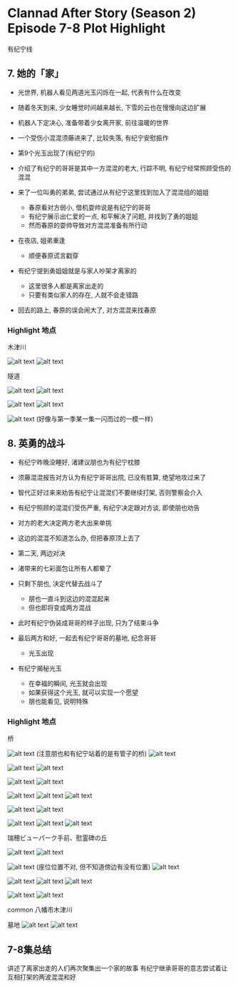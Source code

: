 # Clannad After Story (Season 2) Episode 7-8 Plot Highlight

有纪宁线

## 7. 她的「家」

- 光世界, 机器人看见两道光玉闪烁在一起, 代表有什么在改变
- 随着冬天到来, 少女睡觉时间越来越长, 下雪的云也在慢慢向这边扩展
- 机器人下定决心, 准备带着少女离开家, 前往温暖的世界

- 一个受伤小混混须藤进来了, 比较失落, 有纪宁安慰振作

- 第9个光玉出现了(有纪宁的)

- 介绍了有纪宁的哥哥是其中一方混混的老大, 行踪不明, 有纪宁经常照顾受伤的混混
- 来了一位叫勇的弟弟, 尝试通过从有纪宁这里找到加入了混混组的姐姐
  - 春原看对方弱小, 借机耍帅说是有纪宁的哥哥
  - 有纪宁展示出仁爱的一点, 和平解决了问题, 并找到了勇的姐姐
  - 然而春原的耍帅导致对方混混准备有所行动

- 在夜店, 姐弟重逢
  - 顺便春原谎言戳穿
- 有纪宁提到勇姐姐就是与家人吵架才离家的
  - 这里很多人都是离家出走的
  - 只要有类似家人的存在, 人就不会走错路

- 回去的路上, 春原的误会闹大了, 对方混混来找春原

### Highlight 地点

木津川

![alt text](img/cla-af-7-0-s.jpg)
![alt text](img/cla-af-7-025.jpg)

隧道

![alt text](img/cla-af-7-10-s.jpg)
![alt text](img/cla-af-7-107.jpg)

![alt text](img/cla-af-7-11-s.jpg)
![alt text](img/cla-af-7-109.jpg)


![alt text](img/cla-af-7-8-s.jpg) (好像与第一季某一集一闪而过的一模一样)

## 8. 英勇的战斗

- 有纪宁昨晚没睡好, 渚建议朋也为有纪宁枕膝

- 须藤混混报告对方认为有纪宁哥哥出院, 已没有胜算, 绝望地攻过来了
- 智代正好过来来劝告有纪宁让混混们不要继续打架, 否则警察会介入
- 有纪宁照顾的混混们受伤严重, 有纪宁决定跟对方谈, 即使朋也劝告
- 对方的老大决定两方老大出来单挑
- 这边的混混不知道怎么办, 但把春原顶上去了

- 第二天, 两边对决
- 渚带来的七彩面包让所有人都晕了
- 只剩下朋也, 决定代替去战斗了
  - 朋也一直斗到这边的混混起来
  - 但也即将变成两方混战
- 此时有纪宁伪装成哥哥的样子出现, 只为了结束斗争
- 最后两方和好, 一起去有纪宁哥哥的墓地, 纪念哥哥
  - 光玉出现

- 有纪宁揭秘光玉
  - 在幸福的瞬间, 光玉就会出现
  - 如果获得这个光玉, 就可以实现一个愿望
  - 朋也能看见, 说明特殊

### Highlight 地点

桥

![alt text](img/cla-af-8-s0.jpg) (注意朋也和有纪宁站着的是有管子的桥)
![alt text](img/cla-af-8-046.jpg)

![alt text](img/cla-af-8-s1.jpg)
![alt text](img/cla-af-8-051.jpg)

![alt text](img/cla-af-8-s3.jpg)
![alt text](img/cla-af-8-052.jpg)

![alt text](img/cla-af-8-s3-1.jpg)
![alt text](img/cla-af-8-052-1.jpg)
![alt text](img/cla-af-8-056.jpg)

![alt text](img/cla-af-8-s4.jpg)
![alt text](img/cla-af-8-053.jpg)

![alt text](img/cla-af-8-s2.jpg)
![alt text](img/cla-af-8-055.jpg)
![alt text](img/cla-af-8-058.jpg)

瑞穂ビューパーク手前、慰霊碑の丘

![alt text](img/cla-af-8-s5.jpg)
![alt text](img/cla-af-8-078.jpg)

![alt text](img/cla-af-8-s8.jpg) (座位位置不对, 但不知道傍边有没有位置)
![alt text](img/cla-af-8-079.jpg)

![alt text](img/cla-af-8-s7.jpg)
![alt text](img/cla-af-8-080.jpg)
![alt text](img/cla-af-8-081.jpg)

![alt text](img/cla-af-8-s43.jpg)
![alt text](img/cla-af-8-082.jpg)

common 八幡市木津川 

墓地
![alt text](img/cla-af-8-s39.jpg)
![alt text](img/cla-af-8-164.jpg)

## 7-8集总结

讲述了离家出走的人们再次聚集出一个家的故事
有纪宁继承哥哥的意志尝试着让互相打架的两波混混和好
